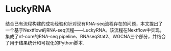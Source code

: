 # LuckyRNA
结合已有流程构建的成功经验和针对现有RNA-seq流程存在的问题，本文提出了一个基于Nextflow的RNA-seq流程——LuckyRNA。该流程在Nextflow中实现，集成了nf-core的RNA-seq pipeline、RNAseqStat2、WGCNA三个部分，并结合了用于结果统计和可视化的Python脚本.

